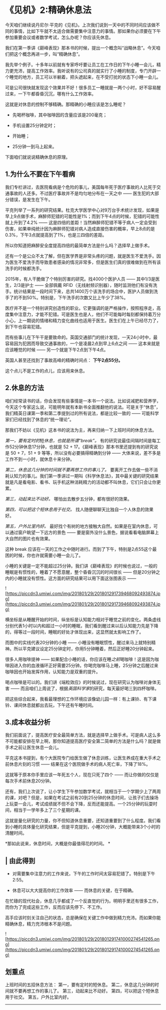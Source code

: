 # 《见机》2:精确休息法

今天咱们继续说丹尼尔·平克的《见机》。上次我们说到一天中的不同时间应该做不同的事情，比如下午就不太适合做需要集中注意力的事情。那如果你必须要在下午参加重要会议或者数学考试，怎么办呢？你应该先休息。

我们在第一季讲《巅峰表现》那本书的时候，提出一个概念叫“战略休息”。今天咱们把这个概念再进一步，叫“精确休息”。

我先举个例子。十多年以前就有专家呼吁要让员工在工作日的下午小睡一会儿，精力更充沛，提高工作效率。我听说有的公司真的就实行了小睡的制度，专门开辟一个睡觉的地方，员工可以半躺着，把头遮起来，在不受打扰的状态下小睡一会儿。

可是公司很快就发现这个效果并不好！很多员工一睡就是一两个小时，好不容易醒过来，一下午都昏昏沉沉，哪有什么工作效率。

这就是对休息的控制不够精确。那精确的小睡应该是怎么睡呢？

* 先喝杯咖啡，其中咖啡因的含量应该是200毫克；

* 手机设置25分钟定时；

* 开始睡；

* 25分钟一到马上起来。

下面咱们就说说精确休息的原理。 

## 1.为什么不要在下午看病

我们专栏讲过，去医院看病是个危险的事儿，美国每年死于医疗事故的人比死于交通事故的人还多。不过医疗事故并不是均匀地分布在一天之中 —— 医生犯的大部分错误，是发生在下午。

平克列举了一系列的研究结果。杜克大学医学中心对9万台手术统计发现，如果是早上9点做手术，麻醉师犯错的可能性是1%；而到下午4点的时候，犯错的可能性就上升到了4.2% —— 这是四倍的差距！当然麻醉师犯错不等于病人一定会受到伤害，如果单纯统计因为麻醉师犯错对病人造成直接伤害的概率，早上8点的是0.3%，下午3点就提高到了1%，也是三四倍的差距。

所以你知道把麻醉安全度提高四倍的最简单方法是什么吗？选择早上做手术。

还有一个是公众不太了解，但在医学界是非常头疼的问题，就是医生不爱洗手。因为医生不爱洗手而导致患者感染的情况非常多，但是医生们真的很难做到在所有该洗手的时候都洗手。

2015年，有人干脆做了个特别厉害的研究。找4000个医护人员 —— 其中1/3是医生，2/3是护士 —— 全部佩戴 RFID（无线射频识别器），随时监测他们有没有洗手。统计结果是一段时间下来，总共1400万个该洗手的场合中，医护人员做到洗手了的不到50%。特别是，下午洗手的次数又比上午少了38%。

医疗并不是一个特别讲究创造性的职业。它更强调的是严格操作，按照程序走，高度集中注意力，才能不犯错。可是医生也是人，他们不可能每时每刻都保持着万分小心，上一期说的情绪和精力变化曲线也适用于医生。医生们在上午已经尽力了，到下午也容易犯错。

而有些事儿在下午干是要致命的。英国交通部门的统计发现，一天24小时中，最容易因为犯困而导致交通事故的，一个是凌晨2点到早上6点之间 —— 这本来就是应该睡觉的时候 —— 另一个就是下午2点到下午4点。

英国人甚至还找到了事故高峰的精确时间点： **下午2点55分。**

这个点儿不是工作的点儿，应该用来休息。 

## 2.休息的方法

咱们经常读书的话，你会发现有些事情是一本书一个说法。比如说减肥和营养学，今天这个专家这么说，可能明年就有本新书全面推翻他的说法。可是关于“休息”，我们精英日课第一季和第二季提到过的所有说法，都是比较一致的 —— 可能科学家们已经找到了休息的“统一理论”。

那我们不妨以《见机》这本书的说法为主，再来归纳一下上班时间的休息方法。

 *第一，要有定时的*短*休息，也就是所谓“break”。* 有的研究说最佳间隔时间是每工作52分钟休息17分钟，也就是 52 + 17。《巅峰表现》那本书里还提到有的研究说是 50 + 7，51 + 9 等等，所以没有必要搞得精确到分钟 —— 大体来说，差不多是工作不到一小时，就休息十来分钟。

 *第二，休息这几分钟的时间就不要再想工作的事儿了。* 要离开工作去做一些不消耗认知力的事儿。我们第一季讲过一期叫《科学休息法》，其中最关键的研究结果就是凡是看电影、看书、玩手机这种消耗精力的活动都不叫休息，它们只会让你更累。

 *第三，动起来比不动好。* 哪怕出去散步五分钟，都有很好的效果。

 *第四，可以把这个短休息用于社交。* 找人随便聊聊天比独自一个人休息的效果好。

 *第五，户外比室内好。* 最好找个有树的地方接触大自然。如果是在室内休息，可以通过窗户眺望一下远方的景色 —— 要是窗外没什么景色，据说看看电脑屏幕上大自然的图片也有效果。

这种 break 应该在一天的工作之中随时进行。而到了下午，特别是2点55这个最困的时候，你也许就需要小睡一会儿了。

小睡的关键是一定不能超过25分钟。我们讲《巅峰表现》的时候也说过，一般的睡眠是有惯性的，睡着了不愿意醒，整个昏昏沉沉的时间很长 —— 但是20分钟之内的小睡就没有惯性。这方面的研究结果可以用下面这张图表示 ——  

![https://piccdn3.umiwi.com/img/201801/29/201801291739468092493874.jpg](https://piccdn3.umiwi.com/img/201801/29/201801291739468092493874.jpg)

横坐标是从睡醒开始的时间，纵坐标是认知能力相对于睡觉之前的变化。两条虚线分别代表1小时以内和超过一小时的睡眠，我们看到醒过来以后认知能力先是下降的，得等过一段时间，睡眠的好处才体现出来，这显然就太影响工作了。

而图中的实线代表20分钟的小睡 —— 小睡没有睡眠惯性，醒过来马上就特别精神。所以平克建议设定25分钟定时，你用5分钟睡着，然后正好睡20分钟起来。

很多人用咖啡提神 —— 如果配合小睡的话，你应该在睡*之前*喝咖啡！这是因为咖啡因进入你的血液循环正好需要25分钟。你喝完咖啡马上睡，25分钟之后醒过来咖啡因也开始发挥作用，认知能力是双重的提升。

喝点咖啡是可以的。我们讲《端粒效应》的时候说过，现在研究认为咖啡对身体无害 —— 而且咱们上周说了，根据*英国科学家*的研究，每天最好喝三到四杯咖啡。

把这些综合起来，我看最理想的工作环境应该像幼儿园一样：有上课铃、有下课铃、课间休息就都出去玩，下午还有午睡时间。 

## 3.成本收益分析

我们前面说了，提高医疗安全最简单方法，就是选择早上做手术。可是病人这么多不可能都安排在早上啊，那你知道提高医疗安全第二简单的方法是什么吗？就是做手术之前让医生休息一会儿。

平克这本书提到，有个大医院专门给医生做了休息训练，让医生养成在重大手术之前休息片刻的习惯 —— 结果在这个医院做手术的病人死亡率，下降了18%。

这就等于原本你手里应该一年死五个人，现在只死了四个 —— 而让你做的仅仅是每次手术前休息20分钟。

还有，我们上次说了，让小学生下午参加数学考试，就相当于一个学期少上了两周的课，对吧？但是，如果在考试之前有20到25分钟的休息时间，让孩子们去操场上玩耍一会儿，考试成绩就不但不会下降，反而还能提高。一个25分钟的玩耍时间，相当于一学年多上了三个星期的课。

这就是量化研究的力量，你不但知道休息重要，还知道重要到了什么程度。我们看到小睡的具体量化研究结果，但是平克提到，小睡20分钟，大概能带来3个小时的清醒时间。

 *那如此说来，休息时间，大概是你最值得花的时间。 *

## | 由此得到

* 对需要集中注意力的工作来说，下午的工作时间太容易犯错了。特别是下午2:55。

* 休息可以大大提高你的工作效率 —— 而休息的关键，在于精确。

在忙碌的现代社会，休息几乎都成了一个反直觉的行为。明明手里还有很多工作，而你为了完成这些工作，反而应该先停下、不工作。

高手应该时刻关注自己的状态，总是确保在关键工作中做到精力充沛。而如果你能精确休息，精力充沛根本不是问题。 

![https://piccdn3.umiwi.com/img/201801/29/201801291741000274541265.png](https://piccdn3.umiwi.com/img/201801/29/201801291741000274541265.png)

## 划重点

上班时间的五招休息方法：
第一，要有定时的短休息。
第二，休息这几分钟的时间就不要再想工作的事儿了。
第三，动起来比不动好。
第四，可以把这个短休息用于社交。
第五，户外比室内好。


---
